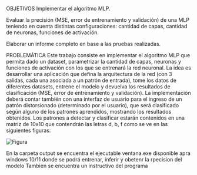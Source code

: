 OBJETIVOS
Implementar el algoritmo MLP.

Evaluar la precisión (MSE, error de entrenamiento y validación) de una MLP teniendo en cuenta distintas
configuraciones: cantidad de capas, cantidad de neuronas, funciones de activación.

Elaborar un informe completo en base a las pruebas realizadas.

PROBLEMÁTICA
Este trabajo consiste en implementar el algoritmo MLP que permita dado un dataset, parametrizar la cantidad de capas, neuronas y 
funciones de activación con los que se entrenará la red neuronal. La idea es desarrollar una aplicación que defina la arquitectura de la red 
(con 3 salidas, cada una asociada a un patrón de entrada), tome los datos de diferentes datasets, entrene el modelo y devuelva los resultados 
de clasificación (MSE, error de entrenamiento y validación). La implementación deberá contar también con una interfaz de usuario para el
ingreso de un patrón distorsionado (determinado por el usuario), que será clasificado según alguno de los patrones aprendidos, mostrando 
los resultados obtenidos. Los patrones a detectar y clasificar estarán contenidos en una matriz de 10x10 que contendrán las letras d, b, f 
como se ve en las siguientes figuras:

![Figura](imágen/letras.png)

En la carpeta output se encuentra el ejecutable ventana.exe disponible apra windows 10/11 donde se podrá entrenar, inferir y obetenr la rpecision del modelo
Tambien se encuentra un instructivo del programa
